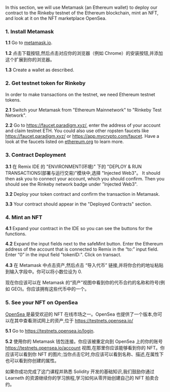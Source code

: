 In this section, we will use Metamask (an Ethereum wallet) to deploy our contract to the Rinkeby testnet of the Ethereum blockchain, mint an NFT, and look at it on the NFT marketplace OpenSea.

### 1. Install Metamask
**1.1** Go to <a href="https://metamask.io/" target="_blank">metamask.io</a>.

**1.2** 点击下载按钮,然后点击对应你的浏览器（例如 Chrome）的安装按钮,并添加这个扩展到你的浏览器。

**1.3** Create a wallet as described.

### 2. Get testnet token for Rinkeby
In order to make transactions on the testnet, we need Ethereum testnet tokens.

**2.1** Switch your Metamask from "Ethereum Mainnetwork" to "Rinkeby Test Network".

**2.2** Go to <a href="https://faucet.paradigm.xyz/" 
target="_blank">https://faucet.paradigm.xyz/</a>, enter the address of your account and claim testnet ETH.
You could also use other ropsten faucets like <a href="https://faucet.paradigm.xyz/" target="_blank">https://faucet.paradigm.xyz/</a> or <a href="https://app.mycrypto.com/faucet" target="_blank">https://app.mycrypto.com/faucet</a>. Have a look at the faucets listed on <a href="https://ethereum.org/en/developers/docs/networks/#testnet-faucets" target="_blank">ethereum.org</a> to learn more.

### 3. Contract Deployment
**3.1** 在 Remix IDE 的 "ENVIRONMENT(环境)" 下的 "DEPLOY & RUN TRANSACTIONS(部署与运行交易)"模块中,选择 "Injected Web3"。 It should then ask you to connect your account, which you should confirm. Then you should see the Rinkeby network badge under "Injected Web3".

**3.2** Deploy your token contract and confirm the transaction in Metamask.

**3.3**  Your contract should appear in the "Deployed Contracts" section.

### 4. Mint an NFT
**4.1** Expand your contract in the IDE so you can see the buttons for the functions.

**4.2** Expand the input fields next to the safeMint button. Enter the Ethereum address of the account that is connected to Remix in the “to:” input field. Enter “0” in the input field "tokenID:". Click on transact.

**4.3** 在 Metamask 中点击资产,然后点击 “导入代币” 链接,并将你合约的地址粘贴到输入字段中。你可以将小数位设为 0.

现在你应该可以在 Metamask 的“资产”视图中看到你的代币合约的名称和符号(例如 GEO)。你应该拥有这些代币中的一个。

### 5. See your NFT on OpenSea
<a href="https://opensea.io/" 
target="_blank">OpenSea </a> 是最受欢迎的 NFT 在线市场之一。OpenSea 也提供了一个版本,你可以在其中查看测试网上的资产,位于 <a href="https://testnets.opensea.io/" 
target="_blank">https://testnets.opensea.io/</a>

**5.1** Go to <a href="https://testnets.opensea.io/login" 
target="_blank">https://testnets.opensea.io/login</a>.

**5.2** 使用你的 Metamask 钱包连接。你应该被重定向到 OpenSea 上的你的账号 <a href="https://testnets.opensea.io/account" target="_blank">https://testnets.opensea.io/account</a> 视图,在那里你应该能够看到你的 NFT。你应该可以看到你 NFT 的图片;当你点击它时,你应该可以看到名称、描述,在属性下也可以看到你创建的属性。

如果你成功完成了这门课程并熟悉 Solidity 开发的基础知识,我们鼓励你通过 Learneth 的资源继续你的学习旅程,学习如何从零开始创建自己的 NFT 拍卖合约。
